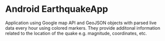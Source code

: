 # Android EarthquakeApp


Application using Google map API and GeoJSON objects with parsed live data every hour using colored markers. They provide additonal information related to the location of the quake e.g. magnitude, coordinates, etc.
